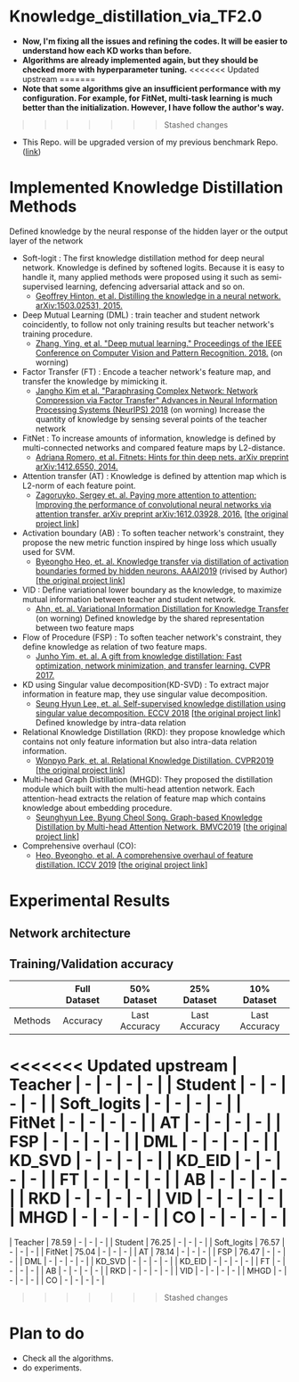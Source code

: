# Knowledge_distillation_via_TF2.0
- **Now, I'm fixing all the issues and refining the codes. It will be easier to understand how each KD works than before.**
- **Algorithms are already implemented again, but they should be checked more with hyperparameter tuning.**
<<<<<<< Updated upstream
=======
- **Note that some algorithms give an insufficient performance with my configuration. For example, for FitNet, multi-task learning is much better than the initialization. However, I have follow the author's way.**
>>>>>>> Stashed changes
- This Repo. will be upgraded version of my previous benchmark Repo. ([link](https://github.com/sseung0703/KD_methods_with_TF))
  
# Implemented Knowledge Distillation Methods
Defined knowledge by the neural response of the hidden layer or the output layer of the network
- Soft-logit : The first knowledge distillation method for deep neural network. Knowledge is defined by softened logits. Because it is easy to handle it, many applied methods were proposed using it such as semi-supervised learning, defencing adversarial attack and so on.
  - [Geoffrey Hinton, et al. Distilling the knowledge in a neural network. arXiv:1503.02531, 2015.](https://arxiv.org/abs/1503.02531)
- Deep Mutual Learning (DML) : train teacher and student network coincidently, to follow not only training results but teacher network's training procedure.
  - [Zhang, Ying, et al. "Deep mutual learning." Proceedings of the IEEE Conference on Computer Vision and Pattern Recognition. 2018.](http://openaccess.thecvf.com/content_cvpr_2018/html/Zhang_Deep_Mutual_Learning_CVPR_2018_paper.html) (on worning)
- Factor Transfer (FT) : Encode a teacher network's feature map, and transfer the knowledge by mimicking it.
  - [Jangho Kim et al. "Paraphrasing Complex Network: Network Compression via Factor Transfer" Advances in Neural Information Processing Systems (NeurIPS) 2018](https://papers.nips.cc/paper/7541-paraphrasing-complex-network-network-compression-via-factor-transfer) (on worning)
Increase the quantity of knowledge by sensing several points of the teacher network
- FitNet : To increase amounts of information, knowledge is defined by multi-connected networks and compared feature maps by L2-distance.
  - [Adriana Romero, et al. Fitnets: Hints for thin deep nets. arXiv preprint arXiv:1412.6550, 2014.](https://arxiv.org/abs/1412.6550)
- Attention transfer (AT) : Knowledge is defined by attention map which is L2-norm of each feature point.
  - [Zagoruyko, Sergey et. al. Paying more attention to attention: Improving the performance of convolutional neural networks via attention transfer. arXiv preprint arXiv:1612.03928, 2016.](https://arxiv.org/pdf/1612.03928.pdf) [[the original project link](https://github.com/szagoruyko/attention-transfer)]
- Activation boundary (AB) : To soften teacher network's constraint, they propose the new metric function inspired by hinge loss which usually used for SVM.
  - [Byeongho Heo, et. al. Knowledge transfer via distillation of activation boundaries formed by hidden neurons. AAAI2019](https://arxiv.org/abs/1811.03233) (rivised by Author) [[the original project link](https://github.com/bhheo/AB_distillation)]
- VID : Define variational lower boundary as the knowledge, to maximize mutual information between teacher and student network. 
  - [Ahn, et. al. Variational Information Distillation for Knowledge Transfer](http://openaccess.thecvf.com/content_CVPR_2019/papers/Ahn_Variational_Information_Distillation_for_Knowledge_Transfer_CVPR_2019_paper.pdf) (on worning)
Defined knowledge by the shared representation between two feature maps
- Flow of Procedure (FSP) : To soften teacher network's constraint, they define knowledge as relation of two feature maps.
  - [Junho Yim, et. al. A gift from knowledge distillation:
Fast optimization, network minimization, and transfer learning. CVPR 2017.](http://openaccess.thecvf.com/content_cvpr_2017/html/Yim_A_Gift_From_CVPR_2017_paper.html)
- KD using Singular value decomposition(KD-SVD) : To extract major information in feature map, they use singular value decomposition.
  - [Seung Hyun Lee, et. al. Self-supervised knowledge distillation using singular value decomposition. ECCV 2018](http://openaccess.thecvf.com/content_ECCV_2018/html/SEUNG_HYUN_LEE_Self-supervised_Knowledge_Distillation_ECCV_2018_paper.html) [[the original project link](https://github.com/sseung0703/SSKD_SVD)]
Defined knowledge by intra-data relation
- Relational Knowledge Distillation (RKD): they propose knowledge which contains not only feature information but also intra-data relation information.
  - [Wonpyo Park, et. al. Relational Knowledge Distillation. CVPR2019](https://arxiv.org/abs/1904.05068?context=cs.LG) [[the original project link](https://github.com/lenscloth/RKD)]
- Multi-head Graph Distillation (MHGD): They proposed the distillation module which built with the multi-head attention network. 
Each attention-head extracts the relation of feature map which contains knowledge about embedding procedure.
  - [Seunghyun Lee, Byung Cheol Song. Graph-based Knowledge Distillation by Multi-head Attention Network. BMVC2019](https://arxiv.org/abs/1907.02226) [[the original project link](https://github.com/sseung0703/MHGD)]
- Comprehensive overhaul (CO): 
  - [Heo, Byeongho, et al. A comprehensive overhaul of feature distillation. ICCV 2019](https://openaccess.thecvf.com/content_ICCV_2019/html/Heo_A_Comprehensive_Overhaul_of_Feature_Distillation_ICCV_2019_paper.html) [[the original project link](https://github.com/clovaai/overhaul-distillation/)]

# Experimental Results

## Network architecture

## Training/Validation accuracy

|             |  Full Dataset |  50% Dataset  |  25% Dataset  |  10% Dataset  |
|:-----------:|:-------------:|:-------------:|:-------------:|:-------------:|
|   Methods   | Accuracy | Last Accuracy | Last Accuracy | Last Accuracy |
<<<<<<< Updated upstream
|   Teacher   |         - |       -       |       -       |       -       |
|   Student   |         - |       -       |       -       |       -       |
| Soft_logits |         - |       -       |       -       |       -       |
|   FitNet    |         - |       -       |       -       |       -       |
|      AT     |         - |       -       |       -       |       -       |
|     FSP     |         - |       -       |       -       |       -       |
|     DML     |         - |       -       |       -       |       -       |
|    KD_SVD   |         - |       -       |       -       |       -       |
|    KD_EID   |         - |       -       |       -       |       -       |
|      FT     |         - |       -       |       -       |       -       |
|      AB     |         - |       -       |       -       |       -       |
|     RKD     |         - |       -       |       -       |       -       |
|     VID     |         - |       -       |       -       |       -       |
|     MHGD    |         - |       -       |       -       |       -       |
|      CO     |         - |       -       |       -       |       -       |
=======
|   Teacher   |    78.59 |       -       |       -       |       -       |
|   Student   |    76.25 |       -       |       -       |       -       |
| Soft_logits |    76.57 |       -       |       -       |       -       |
|   FitNet    |    75.04 |       -       |       -       |       -       |
|      AT     |    78.14 |       -       |       -       |       -       |
|     FSP     |    76.47 |       -       |       -       |       -       |
|     DML     |        - |       -       |       -       |       -       |
|    KD_SVD   |        - |       -       |       -       |       -       |
|    KD_EID   |        - |       -       |       -       |       -       |
|      FT     |        - |       -       |       -       |       -       |
|      AB     |        - |       -       |       -       |       -       |
|     RKD     |        - |       -       |       -       |       -       |
|     VID     |        - |       -       |       -       |       -       |
|     MHGD    |        - |       -       |       -       |       -       |
|      CO     |        - |       -       |       -       |       -       |
>>>>>>> Stashed changes

# Plan to do
- Check all the algorithms.
- do experiments.
